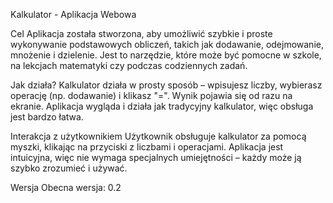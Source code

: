 Kalkulator - Aplikacja Webowa

Cel
Aplikacja została stworzona, aby umożliwić szybkie i proste wykonywanie podstawowych obliczeń, takich jak dodawanie, odejmowanie, mnożenie i dzielenie. Jest to narzędzie, które może być pomocne w szkole, na lekcjach matematyki czy podczas codziennych zadań.

Jak działa?
Kalkulator działa w prosty sposób – wpisujesz liczby, wybierasz operację (np. dodawanie) i klikasz "=". Wynik pojawia się od razu na ekranie. Aplikacja wygląda i działa jak tradycyjny kalkulator, więc obsługa jest bardzo łatwa.

Interakcja z użytkownikiem
Użytkownik obsługuje kalkulator za pomocą myszki, klikając na przyciski z liczbami i operacjami. Aplikacja jest intuicyjna, więc nie wymaga specjalnych umiejętności – każdy może ją szybko zrozumieć i używać.

Wersja
Obecna wersja: 0.2
